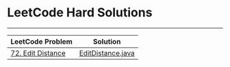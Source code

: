 # LeetCode Hard Solutions

---

| LeetCode Problem                                                  | Solution                               |
|-------------------------------------------------------------------|----------------------------------------|
| [72. Edit Distance](https://leetcode.com/problems/edit-distance/) | [EditDistance.java](EditDistance.java) |
